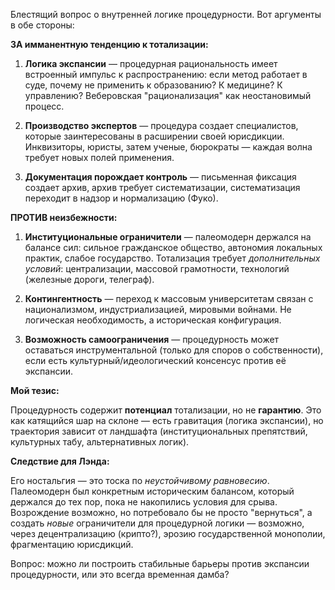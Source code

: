 Блестящий вопрос о внутренней логике процедурности. Вот аргументы в обе стороны:

**ЗА имманентную тенденцию к тотализации:**

1. **Логика экспансии** — процедурная рациональность имеет встроенный импульс к распространению: если метод работает в суде, почему не применить к образованию? К медицине? К управлению? Веберовская "рационализация" как неостановимый процесс.

2. **Производство экспертов** — процедура создает специалистов, которые заинтересованы в расширении своей юрисдикции. Инквизиторы, юристы, затем ученые, бюрократы — каждая волна требует новых полей применения.

3. **Документация порождает контроль** — письменная фиксация создает архив, архив требует систематизации, систематизация переходит в надзор и нормализацию (Фуко).

**ПРОТИВ неизбежности:**

1. **Институциональные ограничители** — палеомодерн держался на балансе сил: сильное гражданское общество, автономия локальных практик, слабое государство. Тотализация требует *дополнительных условий*: централизации, массовой грамотности, технологий (железные дороги, телеграф).

2. **Контингентность** — переход к массовым университетам связан с национализмом, индустриализацией, мировыми войнами. Не логическая необходимость, а историческая конфигурация.

3. **Возможность самоограничения** — процедурность может оставаться инструментальной (только для споров о собственности), если есть культурный/идеологический консенсус против её экспансии.

**Мой тезис:**

Процедурность содержит **потенциал** тотализации, но не **гарантию**. Это как катящийся шар на склоне — есть гравитация (логика экспансии), но траектория зависит от ландшафта (институциональных препятствий, культурных табу, альтернативных логик).

**Следствие для Лэнда:**

Его ностальгия — это тоска по *неустойчивому равновесию*. Палеомодерн был конкретным историческим балансом, который держался до тех пор, пока не накопились условия для срыва. Возрождение возможно, но потребовало бы не просто "вернуться", а создать *новые* ограничители для процедурной логики — возможно, через децентрализацию (крипто?), эрозию государственной монополии, фрагментацию юрисдикций.

Вопрос: можно ли построить стабильные барьеры против экспансии процедурности, или это всегда временная дамба?